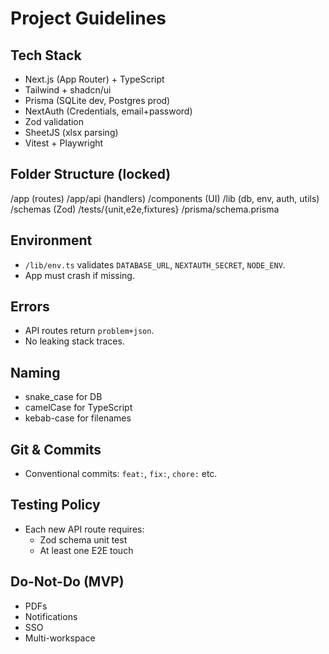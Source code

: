 # Project Guidelines

## Tech Stack
- Next.js (App Router) + TypeScript
- Tailwind + shadcn/ui
- Prisma (SQLite dev, Postgres prod)
- NextAuth (Credentials, email+password)
- Zod validation
- SheetJS (xlsx parsing)
- Vitest + Playwright

## Folder Structure (locked)
/app (routes)
/app/api (handlers)
/components (UI)
/lib (db, env, auth, utils)
/schemas (Zod)
/tests/{unit,e2e,fixtures}
/prisma/schema.prisma

## Environment
- `/lib/env.ts` validates `DATABASE_URL`, `NEXTAUTH_SECRET`, `NODE_ENV`.
- App must crash if missing.

## Errors
- API routes return `problem+json`.
- No leaking stack traces.

## Naming
- snake_case for DB
- camelCase for TypeScript
- kebab-case for filenames

## Git & Commits
- Conventional commits: `feat:`, `fix:`, `chore:` etc.

## Testing Policy
- Each new API route requires:
  - Zod schema unit test
  - At least one E2E touch

## Do-Not-Do (MVP)
- PDFs
- Notifications
- SSO
- Multi-workspace
